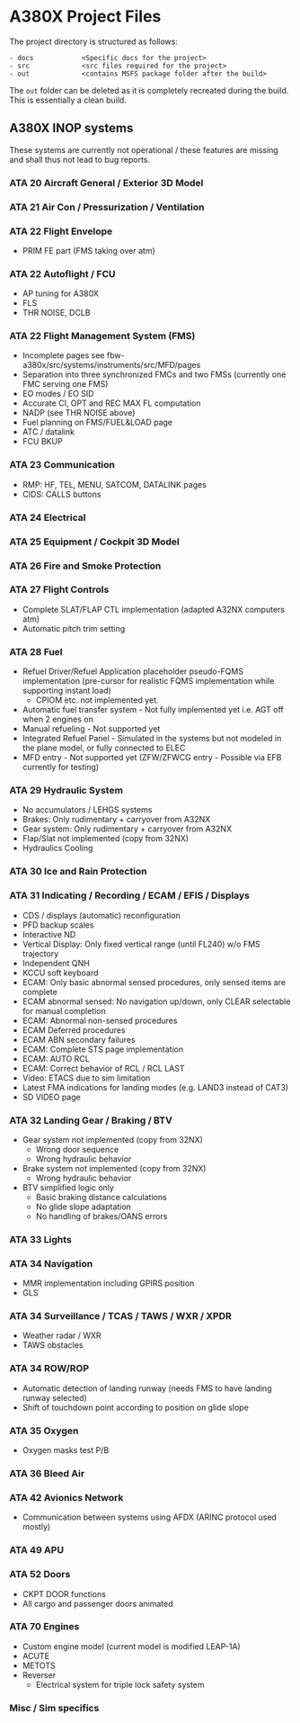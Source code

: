 # A380X Project Files

The project directory is structured as follows:

```text
- docs            <Specific docs for the project>
- src             <src files required for the project>
- out             <contains MSFS package folder after the build>
```

The `out` folder can be deleted as it is completely recreated during the build.
This is essentially a clean build.

## A380X INOP systems

These systems are currently not operational / these features are missing and shall thus not lead to bug reports.

### ATA 20 Aircraft General / Exterior 3D Model

### ATA 21 Air Con / Pressurization / Ventilation

### ATA 22 Flight Envelope

- PRIM FE part (FMS taking over atm)

### ATA 22 Autoflight / FCU

- AP tuning for A380X
- FLS
- THR NOISE, DCLB

### ATA 22 Flight Management System (FMS)

- Incomplete pages see fbw-a380x/src/systems/instruments/src/MFD/pages
- Separation into three synchronized FMCs and two FMSs (currently one FMC serving one FMS)
- EO modes / EO SID
- Accurate CI, OPT and REC MAX FL computation
- NADP (see THR NOISE above)
- Fuel planning on FMS/FUEL&LOAD page
- ATC / datalink
- FCU BKUP

### ATA 23 Communication

- RMP: HF, TEL, MENU, SATCOM, DATALINK pages
- CIDS: CALLS buttons

### ATA 24 Electrical

### ATA 25 Equipment / Cockpit 3D Model

### ATA 26 Fire and Smoke Protection

### ATA 27 Flight Controls

- Complete SLAT/FLAP CTL implementation (adapted A32NX computers atm)
- Automatic pitch trim setting

### ATA 28 Fuel
- Refuel Driver/Refuel Application placeholder pseudo-FQMS implementation (pre-cursor for realistic FQMS implementation while supporting instant load)
  - CPIOM etc. not implemented yet.
- Automatic fuel transfer system - Not fully implemented yet i.e. AGT off when 2 engines on
- Manual refueling - Not supported yet
- Integrated Refuel Panel - Simulated in the systems but not modeled in the plane model, or fully connected to ELEC
- MFD entry - Not supported yet (ZFW/ZFWCG entry - Possible via EFB currently for testing)

### ATA 29 Hydraulic System

- No accumulators / LEHGS systems
- Brakes: Only rudimentary + carryover from A32NX
- Gear system: Only rudimentary + carryover from A32NX
- Flap/Slat not implemented (copy from 32NX)
- Hydraulics Cooling

### ATA 30 Ice and Rain Protection

### ATA 31 Indicating / Recording / ECAM / EFIS / Displays

- CDS / displays (automatic) reconfiguration
- PFD backup scales
- Interactive ND
- Vertical Display: Only fixed vertical range (until FL240) w/o FMS trajectory
- Independent QNH
- KCCU soft keyboard
- ECAM: Only basic abnormal sensed procedures, only sensed items are complete
- ECAM abnormal sensed: No navigation up/down, only CLEAR selectable for manual completion
- ECAM: Abnormal non-sensed procedures
- ECAM Deferred procedures
- ECAM ABN secondary failures
- ECAM: Complete STS page implementation
- ECAM: AUTO RCL
- ECAM: Correct behavior of RCL / RCL LAST
- Video: ETACS due to sim limitation
- Latest FMA indications for landing modes (e.g. LAND3 instead of CAT3)
- SD VIDEO page

### ATA 32 Landing Gear / Braking / BTV

- Gear system not implemented (copy from 32NX)
  - Wrong door sequence
  - Wrong hydraulic behavior
- Brake system not implemented (copy from 32NX)
  - Wrong hydraulic behavior
- BTV simplified logic only
  - Basic braking distance calculations
  - No glide slope adaptation
  - No handling of brakes/OANS errors

### ATA 33 Lights

### ATA 34 Navigation

- MMR implementation including GPIRS position
- GLS

### ATA 34 Surveillance / TCAS / TAWS / WXR / XPDR

- Weather radar / WXR
- TAWS obstacles

### ATA 34 ROW/ROP

- Automatic detection of landing runway (needs FMS to have landing runway selected)
- Shift of touchdown point according to position on glide slope

### ATA 35 Oxygen

- Oxygen masks test P/B

### ATA 36 Bleed Air

### ATA 42 Avionics Network

- Communication between systems using AFDX (ARINC protocol used mostly)

### ATA 49 APU

### ATA 52 Doors

- CKPT DOOR functions
- All cargo and passenger doors animated

### ATA 70 Engines

- Custom engine model (current model is modified LEAP-1A)
- ACUTE
- METOTS
- Reverser
  - Electrical system for triple lock safety system

### Misc / Sim specifics
